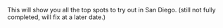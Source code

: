 This will show you all the top spots to try out in San Diego. (still not fully completed, will fix at a later date.)